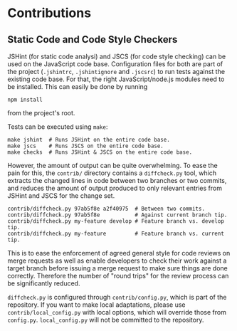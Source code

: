 Contributions
=============

Static Code and Code Style Checkers
-----------------------------------

JSHint (for static code analysi) and JSCS (for code style checking)
can be used on the JavaScript code base. Configuration files for both
are part of the project (`.jshintrc`, `.jshintignore` and `.jscsrc`)
to run tests against the existing code base. For that, the right
JavaScript/node.js modules need to be installed. This can easily be
done by running

    npm install

from the project's root.

Tests can be executed using `make`:

    make jshint  # Runs JSHint on the entire code base.
    make jscs    # Runs JSCS on the entire code base.
    make checks  # Runs JSHint & JSCS on the entire code base.

However, the amount of output can be quite overwhelming. To ease the
pain for this, the `contrib/` directory contains a `diffcheck.py`
tool, which extracts the changed lines in code between two branches or
two commits, and reduces the amount of output produced to only
relevant entries from JSHint and JSCS for the change set.

    contrib/diffcheck.py 97ab5f8e a2f40975  # Between two commits.
    contrib/diffcheck.py 97ab5f8e           # Against current branch tip.
    contrib/diffcheck.py my-feature develop # Feature branch vs. develop tip.
    contrib/diffcheck.py my-feature         # Feature branch vs. current tip.

This is to ease the enforcement of agreed general style for code
reviews on merge requests as well as enable developers to check their
work against a target branch before issuing a merge request to make
sure things are done correctly. Therefore the number of "round trips"
for the review process can be significantly reduced.

`diffcheck.py` is configured through `contrib/config.py`, which is part of
the repository.  If you want to make local adaptations, please use
`contrib/local_config.py` with local options, which will override those from
`config.py`.  `local_config.py` will not be committed to the repository.
